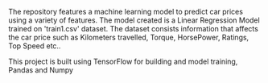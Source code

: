 The repository features a machine learning model to predict car prices using a variety of features. The model created is a Linear Regression Model trained on 'train1.csv' dataset. The dataset consists information that affects the car price such as Kilometers travelled, Torque, HorsePower, Ratings, Top Speed etc..

This project is built using TensorFlow for building and model training, Pandas and Numpy
